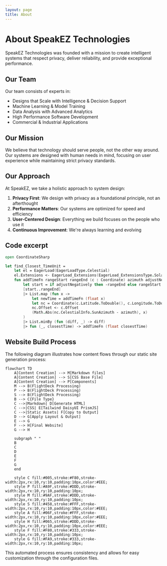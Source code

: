 ```yaml
---
layout: page
title: About
---
```


# About SpeakEZ Technologies

SpeakEZ Technologies was founded with a mission to create intelligent systems that respect privacy, deliver reliability, and provide exceptional performance.

## Our Team

Our team consists of experts in:

- Designs that Scale with Intelligence & Decision Support
- Machine Learning & Model Training
- Data Analysis with Advanced Analytics
- High Performance Software Development
- Commercial & Industrial Applications

## Our Mission

We believe that technology should serve people, not the other way around. Our systems are designed with human needs in mind, focusing on user experience while maintaining strict privacy standards.

## Our Approach

At SpeakEZ, we take a holistic approach to system design:

1. **Privacy First**: We design with privacy as a foundational principle, not an afterthought
2. **Performance Matters**: Our systems are optimized for speed and efficiency
3. **User-Centered Design**: Everything we build focuses on the people who use it
4. **Continuous Improvement**: We're always learning and evolving

## Code excerpt

```fsharp
open CoordinateSharp

let find_Closest_TimeUnit =
    let el = EagerLoad(EagerLoadType.Celestial)
    el.Extensions <- EagerLoad_Extensions(EagerLoad_ExtensionsType.Solar_Cycle)
    fun addTimeFn rangeStart rangeEnd (c : Coordinate) azimuth adjustNegatively ->
        let start = if adjustNegatively then -rangeEnd else rangeStart
        [start..rangeEnd]
        |> List.map (fun x -> 
            let newTime = addTimeFn (float x)
            let nc = Coordinate(c.Latitude.ToDouble(), c.Longitude.ToDouble(), newTime, el)
            nc.Offset <- c.Offset
            (Math.Abs(nc.CelestialInfo.SunAzimuth - azimuth), x)
        )
        |> List.minBy (fun (diff, _) -> diff)
        |> fun (_, closestTime) -> addTimeFn (float closestTime)

```

## Website Build Process

The following diagram illustrates how content flows through our static site generation process:

```mermaid
flowchart TD
    A[Content Creation] --> M[Markdown files]
    A[Content Creation] --> S[CSS Base File]
    A[Content Creation] --> P[Components]
    M --> B(FlightDeck Processing)
    P --> B(FlightDeck Processing)
    S --> B(FlightDeck Processing)
    B --> C{File Type}
    C -->|Markdown| D[Generate HTML]
    C -->|CSS| E[Tailwind DaisyUI PrismJS]
    C -->|Static Assets| F[Copy to Output]
    D --> G[Apply Layout & Output]
    E --> G
    F --> H[Final Website]
    G --> H
    
    subgraph " "
    B
    C
    D
    E
    F
    G
    end
    
    style C fill:#005,stroke:#F80,stroke-width:2px,rx:10,ry:10,padding:10px,color:#EEE;
    style P fill:#A9F,stroke:#DDD,stroke-width:2px,rx:10,ry:10,padding:10px;
    style M fill:#9AF,stroke:#DDD,stroke-width:2px,rx:10,ry:10,padding:10px;
    style S fill:#458,stroke:#FFF,stroke-width:2px,rx:10,ry:10,padding:10px,color:#EEE;
    style A fill:#06F,stroke:#FFF,stroke-width:2px,rx:10,ry:10,padding:10px,color:#EEE;
    style H fill:#065,stroke:#DDD,stroke-width:2px,rx:10,ry:10,padding:10px,color:#EEE;
    style F fill:#F80,stroke:#333,stroke-width:2px,rx:10,ry:10,padding:10px;
    style G fill:#FA9,stroke:#333,stroke-width:2px,rx:10,ry:10,padding:10px;
```

This automated process ensures consistency and allows for easy customization through the configuration files.